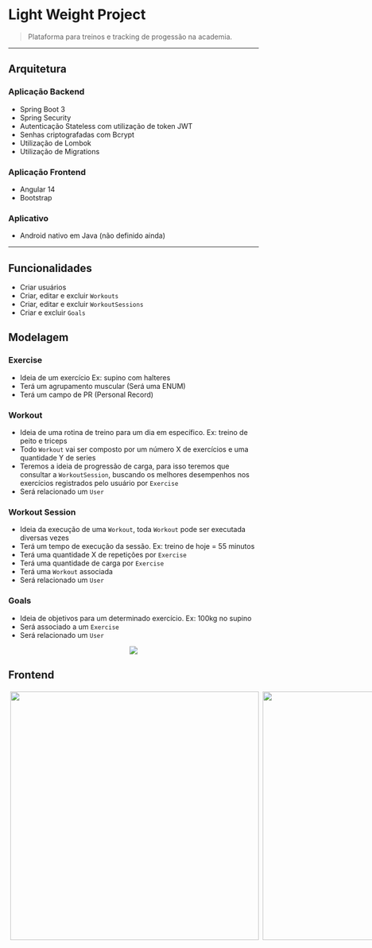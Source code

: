 # Light Weight Project

> Plataforma para treinos e tracking de progessão na academia.
> 

---

## Arquitetura

### Aplicação Backend

- Spring Boot 3
- Spring Security
- Autenticação Stateless com utilização de token JWT
- Senhas criptografadas com Bcrypt
- Utilização de Lombok
- Utilização de Migrations

### Aplicação Frontend


- Angular 14
- Bootstrap

### Aplicativo

- Android nativo em Java (não definido ainda)

---

## Funcionalidades

- Criar usuários
- Criar, editar e excluir `Workouts`
- Criar, editar e excluir `WorkoutSessions`
- Criar e excluir `Goals`

## Modelagem

### Exercise

- Ideia de um exercício Ex: supino com halteres
- Terá um agrupamento muscular (Será uma ENUM)
- Terá um campo de PR (Personal Record)

### Workout

- Ideia de uma rotina de treino para um dia em específico. Ex: treino de peito e triceps
- Todo `Workout` vai ser composto por um número X de exercícios e uma quantidade Y de series
- Teremos a ideia de progressão de carga, para isso teremos que consultar a `WorkoutSession`, buscando os melhores desempenhos nos exercícios registrados pelo usuário por `Exercise`
- Será relacionado um `User`

### Workout Session

- Ideia da execução de uma `Workout`, toda `Workout` pode ser executada diversas vezes
- Terá um tempo de execução da sessão. Ex: treino de hoje = 55 minutos
- Terá uma quantidade X de repetições por `Exercise`
- Terá uma quantidade de carga por `Exercise`
- Terá uma `Workout` associada
- Será relacionado um `User`

### Goals

- Ideia de objetivos para um determinado exercício. Ex: 100kg no supino
- Será associado a um `Exercise`
- Será relacionado um `User`

<div align="center">
  <img src="https://user-images.githubusercontent.com/83733948/226145055-297592db-1651-443a-a697-a1b85bae6c2f.png">
</div>

## Frontend
<div style="display: flex; flex-direction: row;" >
    <img height="500px" style="margin: 4px;" src="https://user-images.githubusercontent.com/83733948/240895293-bc5fb9d1-92d4-4272-9281-be4020beef66.png" alt="">
    <img height="500px" style="margin: 4px;" src="https://user-images.githubusercontent.com/83733948/240895352-54894f44-7033-46dd-a77f-45242b3cb787.png" alt="">
    <img height="500px" style="margin: 4px;" src="https://user-images.githubusercontent.com/83733948/240895627-7737c326-71e1-42a3-a5bf-a3825a2d3a6e.png" alt="">
</div>
